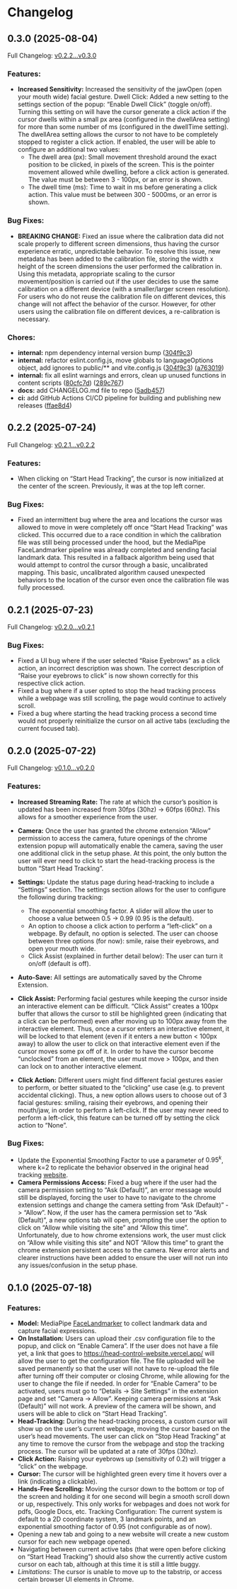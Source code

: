 # Changelog

## 0.3.0 (2025-08-04)

Full Changelog: [v0.2.2...v0.3.0](https://github.com/thshao2/head-tracking-chrome-extension/compare/v0.2.2...v0.3.0)

### Features:
- **Increased Sensitivity:** Increased the sensitivity of the jawOpen (open your mouth wide) facial gesture.
Dwell Click: Added a new setting to the settings section of the popup: “Enable Dwell Click” (toggle on/off). Turning this setting on will have the cursor generate a click action if the cursor dwells within a small px area (configured in the dwellArea setting) for more than some number of ms (configured in the dwellTime setting). The dwellArea setting allows the cursor to not have to be completely stopped to register a click action. If enabled, the user will be able to configure an additional two values:
  - The dwell area (px): Small movement threshold around the exact position to be clicked, in pixels of the screen. This is the pointer movement allowed while dwelling, before a click action is generated. The value must be between 3 - 100px, or an error is shown.
  - The dwell time (ms): Time to wait in ms before generating a click action. This value must be between 300 - 5000ms, or an error is shown.

### Bug Fixes:
- **BREAKING CHANGE:** Fixed an issue where the calibration data did not scale properly to different screen dimensions, thus having the cursor experience erratic, unpredictable behavior. To resolve this issue, new metadata has been added to the calibration file, storing the width x height of the screen dimensions the user performed the calibration in. Using this metadata, appropriate scaling to the cursor movement/position is carried out if the user decides to use the same calibration on a different device (with a smaller/larger screen resolution). For users who do not reuse the calibration file on different devices, this change will not affect the behavior of the cursor. However, for other users using the calibration file on different devices, a re-calibration is necessary. 

### Chores:
- **internal:** npm dependency internal version bump ([304f9c3](https://github.com/thshao2/head-tracking-chrome-extension/commit/304f9c3470ae72059f5b327be706d458db37ee0d))
- **internal:** refactor eslint.config.js, move globals to languageOptions object, add ignores to public/** and vite.config.js ([304f9c3](https://github.com/thshao2/head-tracking-chrome-extension/commit/304f9c3470ae72059f5b327be706d458db37ee0d)) ([a763019](https://github.com/thshao2/head-tracking-chrome-extension/commit/a763019bbe3881d330bb20a85cde1ab696e6b359))
- **internal:** fix all eslint warnings and errors, clean up unused functions in content scripts ([80cfc7d](https://github.com/thshao2/head-tracking-chrome-extension/commit/80cfc7d0dc4d388ccbe3c44bba8f0339760145a3)) ([289c767](https://github.com/thshao2/head-tracking-chrome-extension/commit/289c767f1c77a3daf31d7a15cecd22f56e53dea4))
- **docs:** add CHANGELOG.md file to repo ([5adb457](https://github.com/thshao2/head-tracking-chrome-extension/commit/5adb4576185f16e99827c937caa45b12957b0a22))
- **ci:** add GitHub Actions CI/CD pipeline for building and publishing new releases ([ffae8d4](https://github.com/thshao2/head-tracking-chrome-extension/commit/ffae8d4033a13bb658b777e0d41ea9887a708736))

## 0.2.2 (2025-07-24)

Full Changelog: [v0.2.1...v0.2.2](https://github.com/thshao2/head-tracking-chrome-extension/compare/v0.2.1...v0.2.2)

### Features:
- When clicking on “Start Head Tracking”, the cursor is now initialized at the center of the screen. Previously, it was at the top left corner. 

### Bug Fixes:
- Fixed an intermittent bug where the area and locations the cursor was allowed to move in were completely off once “Start Head Tracking” was clicked. This occurred due to a race condition in which the calibration file was still being processed under the hood, but the MediaPipe FaceLandmarker pipeline was already completed and sending facial landmark data. This resulted in a fallback algorithm being used that would attempt to control the cursor through a basic, uncalibrated mapping. This basic, uncalibrated algorithm caused unexpected behaviors to the location of the cursor even once the calibration file was fully processed.

## 0.2.1 (2025-07-23)

Full Changelog: [v0.2.0...v0.2.1](https://github.com/thshao2/head-tracking-chrome-extension/compare/v0.2.0...v0.2.1)

### Bug Fixes:
- Fixed a UI bug where if the user selected “Raise Eyebrows” as a click action, an incorrect description was shown. The correct description of “Raise your eyebrows to click” is now shown correctly for this respective click action.
- Fixed a bug where if a user opted to stop the head tracking process while a webpage was still scrolling, the page would continue to actively scroll.
- Fixed a bug where starting the head tracking process a second time would not properly reinitialize the cursor on all active tabs (excluding the current focused tab).

## 0.2.0 (2025-07-22)

Full Changelog: [v0.1.0...v0.2.0](https://github.com/thshao2/head-tracking-chrome-extension/compare/v0.1.0...v0.2.0)

### Features:
- **Increased Streaming Rate:** The rate at which the cursor’s position is updated has been increased from 30fps (30hz) -> 60fps (60hz). This allows for a smoother experience from the user.

- **Camera:** Once the user has granted the chrome extension “Allow” permission to access the camera, future openings of the chrome extension popup will automatically enable the camera, saving the user one additional click in the setup phase. At this point, the only button the user will ever need to click to start the head-tracking process is the button “Start Head Tracking”.
- **Settings:** Update the status page during head-tracking to include a “Settings” section. The settings section allows for the user to configure the following during tracking:
  - The exponential smoothing factor. A slider will allow the user to choose a value between 0.5 -> 0.99 (0.95 is the default).
  - An option to choose a click action to perform a “left-click” on a webpage. By default, no option is selected. The user can choose between three options (for now): smile, raise their eyebrows, and open your mouth wide.
  - Click Assist (explained in further detail below): The user can turn it on/off (default is off).
- **Auto-Save:** All settings are automatically saved by the Chrome Extension.
- **Click Assist:** Performing facial gestures while keeping the cursor inside an interactive element can be difficult. “Click Assist” creates a 100px buffer that allows the cursor to still be highlighted green (indicating that a click can be performed) even after moving up to 100px away from the interactive element. Thus, once a cursor enters an interactive element, it will be locked to that element (even if it enters a new button < 100px away) to allow the user to click on that interactive element even if the cursor moves some px off of it. In order to have the cursor become “unclocked” from an element, the user must move > 100px, and then can lock on to another interactive element.
- **Click Action:** Different users might find different facial gestures easier to perform, or better situated to the “clicking” use case (e.g. to prevent accidental clicking). Thus, a new option allows users to choose out of 3 facial gestures: smiling, raising their eyebrows, and opening their mouth/jaw, in order to perform a left-click. If the user may never need to perform a left-click, this feature can be turned off by setting the click action to “None”.


### Bug Fixes:

- Update the Exponential Smoothing Factor to use a parameter of $0.95^k$, where k=2 to replicate the behavior observed in the original head tracking [website](https://head-control-website.vercel.app/).
- **Camera Permissions Access:** Fixed a bug where if the user had the camera permission setting to “Ask (Default)”, an error message would still be displayed, forcing the user to have to navigate to the chrome extension settings and change the camera setting from “Ask (Default)” -> “Allow”. Now, if the user has the camera permission set to “Ask (Default)”, a new options tab will open, prompting the user the option to click on “Allow while visiting the site” and “Allow this time”. Unfortunately, due to how chrome extensions work, the user must click on “Allow while visiting this site” and NOT “Allow this time” to grant the chrome extension persistent access to the camera. New error alerts and clearer instructions have been added to ensure the user will not run into any issues/confusion in the setup phase.

## 0.1.0 (2025-07-18)

### Features:
- **Model:** MediaPipe [FaceLandmarker](https://ai.google.dev/edge/mediapipe/solutions/vision/face_landmarker) to collect landmark data and capture facial expressions.
- **On Installation:** Users can upload their .csv configuration file to the popup, and click on “Enable Camera”. If the user does not have a file yet, a link that goes to https://head-control-website.vercel.app/ will allow the user to get the configuration file. The file uploaded will be saved permanently so that the user will not have to re-upload the file after turning off their computer or closing Chrome, while allowing for the user to change the file if needed. In order for “Enable Camera” to be activated, users must go to “Details -> Site Settings” in the extension page and set “Camera -> Allow”. Keeping camera permissions at “Ask (Default)” will not work. A preview of the camera will be shown, and users will be able to click on “Start Head Tracking”.
- **Head-Tracking:** During the head-tracking process, a custom cursor will show up on the user’s current webpage, moving the cursor based on the user’s head movements. The user can click on “Stop Head Tracking” at any time to remove the cursor from the webpage and stop the tracking process. The cursor will be updated at a rate of 30fps (30hz).
- **Click Action:** Raising your eyebrows up (sensitivity of 0.2) will trigger a “click” on the webpage.
- **Cursor:** The cursor will be highlighted green every time it hovers over a link (indicating a clickable).
- **Hands-Free Scrolling:** Moving the cursor down to the bottom or top of the screen and holding it for one second will begin a smooth scroll down or up, respectively. This only works for webpages and does not work for pdfs, Google Docs, etc.
Tracking Configuration: The current system is default to a 2D coordinate system, 3 landmark points, and an exponential smoothing factor of 0.95 (not configurable as of now).
- Opening a new tab and going to a new website will create a new custom cursor for each new webpage opened.
- Navigating between current active tabs (that were open before clicking on “Start Head Tracking”) should also show the currently active custom cursor on each tab, although at this time it is still a little buggy.
- _Limitations_: The cursor is unable to move up to the tabstrip, or access certain browser UI elements in Chrome.